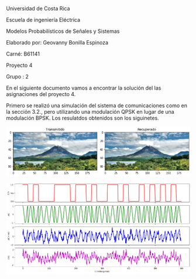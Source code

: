 Universidad de Costa Rica 

Escuela de ingeniería Eléctrica

Modelos Probabilísticos de Señales y Sistemas

Elaborado por: Geovanny Bonilla Espinoza

Carné: B61141

Proyecto 4

Grupo : 2



En el siguiente documento vamos a encontrar la solución del las asignaciones del proyecto 4.

Primero se realizó una simulación del sistema de comunicaciones como en la sección 3.2., pero utilizando una modulación QPSK en lugar de una modulación BPSK. Los resulatdos obtenidos son los siguinetes.

![GitHub](/1.png) 

![GitHub](/2.png) 

